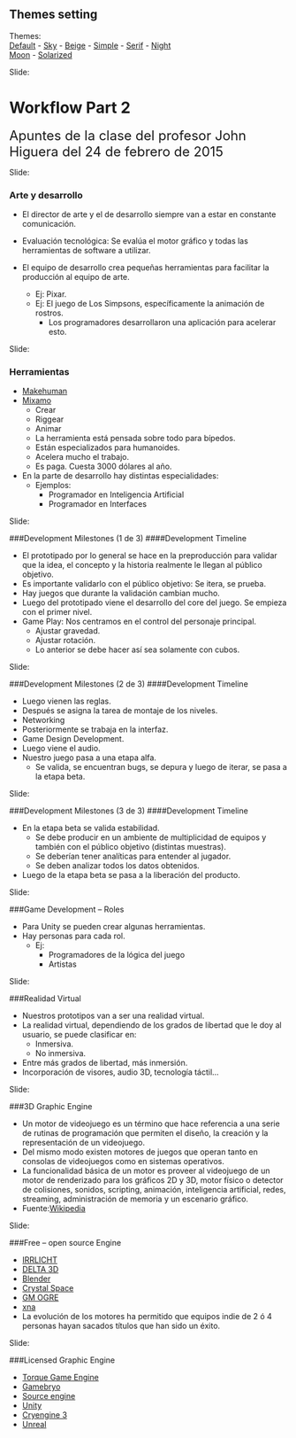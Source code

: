 <!-- configuracion de colores es opcional pero ultil-->
<section id="themes">
	<h2>Themes setting</h2>
	<p>
		Themes: <br>
		<a href="?#/themes">Default</a> -
		<a href="?theme=sky#/themes">Sky</a> -
		<a href="?theme=beige#/themes">Beige</a> -
		<a href="?theme=simple#/themes">Simple</a> -
		<a href="?theme=serif#/themes">Serif</a> -
		<a href="?theme=night#/themes">Night</a> <br>
		<a href="?theme=moon#/themes">Moon</a> -
		<a href="?theme=solarized#/themes">Solarized</a>
	</p>
</section>

Slide:

# Workflow Part 2    

<font size=5>Apuntes de la clase del profesor John Higuera del 24 de febrero de 2015</font> 

Slide:

### Arte y desarrollo

* El director de arte y el de desarrollo siempre van a estar en constante comunicación.<!-- .element: class="fragment" data-fragment-index="1"-->

* Evaluación tecnológica: Se evalúa el motor gráfico y todas las herramientas de software a utilizar.<!-- .element: class="fragment" data-fragment-index="2"-->

* El equipo de desarrollo crea pequeñas herramientas para facilitar la producción al equipo de arte. <!-- .element: class="fragment" data-fragment-index="3"-->

  - Ej: Pixar.<!-- .element: class="fragment" data-fragment-index="4"-->
  - Ej: El juego de Los Simpsons, específicamente la animación de rostros.<!-- .element: class="fragment" data-fragment-index="5"-->
    - Los programadores desarrollaron una aplicación para acelerar esto.<!-- .element: class="fragment" data-fragment-index="5"-->


Slide:

### Herramientas

* [Makehuman](https://www.mixamo.com/)<!-- .element: class="fragment" data-fragment-index="1"-->
* [Mixamo](http://www.makehuman.org/)<!-- .element: class="fragment" data-fragment-index="2"-->
  - Crear <!-- .element: class="fragment" data-fragment-index="3"-->
  - Riggear<!-- .element: class="fragment" data-fragment-index="4"-->
  - Animar<!-- .element: class="fragment" data-fragment-index="5"-->
  - La herramienta está pensada sobre todo para bípedos. <!-- .element: class="fragment" data-fragment-index="6"-->
  - Están especializados para humanoides.<!-- .element: class="fragment" data-fragment-index="7"-->
  - Acelera mucho el trabajo.<!-- .element: class="fragment" data-fragment-index="8"-->
  - Es paga. Cuesta 3000 dólares al año.<!-- .element: class="fragment" data-fragment-index="9"-->
* En la parte de desarrollo hay distintas especialidades:<!-- .element: class="fragment" data-fragment-index="10"-->
  - Ejemplos:<!-- .element: class="fragment" data-fragment-index="11"-->
	- Programador en Inteligencia Artificial<!-- .element: class="fragment" data-fragment-index="12"-->
	- Programador en Interfaces<!-- .element: class="fragment" data-fragment-index="13"-->

Slide:

###Development Milestones (1 de 3)
####Development Timeline

* El prototipado por lo general se hace en la preproducción para validar que la idea, el concepto y la historia realmente le llegan al público objetivo.<!-- .element: class="fragment" data-fragment-index="1"-->
* Es importante validarlo con el público objetivo: Se itera, se prueba.<!-- .element: class="fragment" data-fragment-index="2"-->
* Hay juegos que durante la validación cambian mucho.<!-- .element: class="fragment" data-fragment-index="3"-->
* Luego del prototipado viene el desarrollo del core del juego. Se empieza con el primer nivel.<!-- .element: class="fragment" data-fragment-index="4"-->
* Game Play: Nos centramos en el control del personaje principal.<!-- .element: class="fragment" data-fragment-index="5"-->
  - Ajustar gravedad.<!-- .element: class="fragment" data-fragment-index="6"-->
  - Ajustar rotación.<!-- .element: class="fragment" data-fragment-index="7"-->
  - Lo anterior se debe hacer así sea solamente con cubos.<!-- .element: class="fragment" data-fragment-index="8"-->
	
Slide:

###Development Milestones (2 de 3)
####Development Timeline

* Luego vienen las reglas.<!-- .element: class="fragment" data-fragment-index="1"-->
* Después se asigna la tarea de montaje de los niveles.<!-- .element: class="fragment" data-fragment-index="2"-->
* Networking<!-- .element: class="fragment" data-fragment-index="3"-->
* Posteriormente se trabaja en la interfaz.<!-- .element: class="fragment" data-fragment-index="4"-->
* Game Design Development.<!-- .element: class="fragment" data-fragment-index="5"-->
* Luego viene el audio.<!-- .element: class="fragment" data-fragment-index="6"-->
* Nuestro juego pasa a una etapa alfa.<!-- .element: class="fragment" data-fragment-index="7"-->
  - Se valida, se encuentran bugs, se depura y luego de iterar, se pasa a la etapa beta.<!-- .element: class="fragment" data-fragment-index="8"-->

Slide:

###Development Milestones (3 de 3)
####Development Timeline


* En la etapa beta se valida estabilidad.<!-- .element: class="fragment" data-fragment-index="1"-->
  - Se debe producir en un ambiente de multiplicidad de equipos y también con el público 	objetivo (distintas muestras).<!-- .element: class="fragment" data-fragment-index="2"-->
  - Se deberían tener analíticas para entender al jugador.<!-- .element: class="fragment" data-fragment-index="3"-->
  - Se deben analizar todos los datos obtenidos. <!-- .element: class="fragment" data-fragment-index="4"-->
* Luego de la etapa beta se pasa a la liberación del producto.<!-- .element: class="fragment" data-fragment-index="5"-->

Slide:

###Game Development – Roles

* Para Unity se pueden crear algunas herramientas.<!-- .element: class="fragment" data-fragment-index="1"-->
* Hay personas para cada rol.<!-- .element: class="fragment" data-fragment-index="2"-->
  - Ej:<!-- .element: class="fragment" data-fragment-index="3"-->
    - Programadores de la lógica del juego<!-- .element: class="fragment" data-fragment-index="4"-->
    - Artistas<!-- .element: class="fragment" data-fragment-index="5"-->

Slide:

###Realidad Virtual

* Nuestros prototipos van a ser una realidad virtual.<!-- .element: class="fragment" data-fragment-index="1"-->
* La realidad virtual, dependiendo de los grados de libertad que le doy al usuario, se puede clasificar en:<!-- .element: class="fragment" data-fragment-index="2"-->
  - Inmersiva.<!-- .element: class="fragment" data-fragment-index="3"-->
  - No inmersiva.<!-- .element: class="fragment" data-fragment-index="4"-->
* Entre más grados de libertad, más inmersión.<!-- .element: class="fragment" data-fragment-index="5"-->
* Incorporación de visores, audio 3D, tecnología táctil…<!-- .element: class="fragment" data-fragment-index="6"-->

Slide:

###3D Graphic Engine
* Un motor de videojuego es un término que hace referencia a una serie de rutinas de programación que permiten el diseño, la creación y la representación de un videojuego.<!-- .element: class="fragment" data-fragment-index="1"--> 
* Del mismo modo existen motores de juegos que operan tanto en consolas de videojuegos como en sistemas operativos. <!-- .element: class="fragment" data-fragment-index="2"-->
* La funcionalidad básica de un motor es proveer al videojuego de un motor de renderizado para los gráficos 2D y 3D, motor físico o detector de colisiones, sonidos, scripting, animación, inteligencia artificial, redes, streaming, administración de memoria y un escenario gráfico.<!-- .element: class="fragment" data-fragment-index="3"-->
* Fuente:<!-- .element: class="fragment" data-fragment-index="4"-->[Wikipedia](http://es.wikipedia.org/wiki/Motor_de_videojuego)<!-- .element: class="fragment" data-fragment-index="4"-->

Slide:

###Free – open source Engine
* [IRRLICHT](http://irrlicht.sourceforge.net/)<!-- .element: class="fragment" data-fragment-index="1"-->
* [DELTA 3D](http://delta3d.org/)<!-- .element: class="fragment" data-fragment-index="2"-->
* [Blender](http://www.blender.org/)<!-- .element: class="fragment" data-fragment-index="3"-->
* [Crystal Space](http://www.crystalspace3d.org/)<!-- .element: class="fragment" data-fragment-index="4"-->
* [GM OGRE]( http://www.ogre3d.org/)<!-- .element: class="fragment" data-fragment-index="5"-->
* [xna](https://msxna.codeplex.com/)<!-- .element: class="fragment" data-fragment-index="6"-->
* La evolución de los motores ha permitido que equipos indie de 2 ó 4 personas hayan 	sacados títulos que han sido un éxito.<!-- .element: class="fragment" data-fragment-index="7"-->


Slide:

###Licensed Graphic Engine
* [Torque Game Engine](http://www.garagegames.com/products/torque-3d)<!-- .element: class="fragment" data-fragment-index="1"-->
* [Gamebryo](http://www.gamebryo.com/)<!-- .element: class="fragment" data-fragment-index="2"-->
* [Source engine](http://es.wikipedia.org/wiki/Source)<!-- .element: class="fragment" data-fragment-index="3"-->
* [Unity](http://unity3d.com/es)<!-- .element: class="fragment" data-fragment-index="4"-->
* [Cryengine 3](http://cryengine.com/)<!-- .element: class="fragment" data-fragment-index="5"-->
* [Unreal](https://www.unrealengine.com/what-is-unreal-engine-4)<!-- .element: class="fragment" data-fragment-index="6"-->
	
